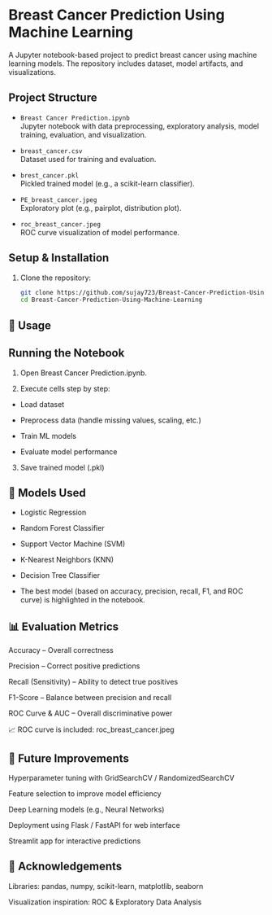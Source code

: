 # Breast Cancer Prediction Using Machine Learning

A Jupyter notebook-based project to predict breast cancer using machine learning models. The repository includes dataset, model artifacts, and visualizations.

## Project Structure

- `Breast Cancer Prediction.ipynb`  
  Jupyter notebook with data preprocessing, exploratory analysis, model training, evaluation, and visualization.

- `breast_cancer.csv`  
  Dataset used for training and evaluation.

- `brest_cancer.pkl`  
  Pickled trained model (e.g., a scikit-learn classifier).

- `PE_breast_cancer.jpeg`  
  Exploratory plot (e.g., pairplot, distribution plot).

- `roc_breast_cancer.jpeg`  
  ROC curve visualization of model performance.

## Setup & Installation

1. Clone the repository:
   ```bash
   git clone https://github.com/sujay723/Breast-Cancer-Prediction-Using-Machine-Learning.git
   cd Breast-Cancer-Prediction-Using-Machine-Learning

## 🚀 Usage
## Running the Notebook

1. Open Breast Cancer Prediction.ipynb.

2. Execute cells step by step:

- Load dataset

- Preprocess data (handle missing values, scaling, etc.)

- Train ML models

- Evaluate model performance

3. Save trained model (.pkl)



## 🧠 Models Used

- Logistic Regression

- Random Forest Classifier

- Support Vector Machine (SVM)

- K-Nearest Neighbors (KNN)

- Decision Tree Classifier

- The best model (based on accuracy, precision, recall, F1, and ROC curve) is highlighted in the notebook.


## 📊 Evaluation Metrics

Accuracy – Overall correctness

Precision – Correct positive predictions

Recall (Sensitivity) – Ability to detect true positives

F1-Score – Balance between precision and recall

ROC Curve & AUC – Overall discriminative power

📈 ROC curve is included: roc_breast_cancer.jpeg


## 🔮 Future Improvements

Hyperparameter tuning with GridSearchCV / RandomizedSearchCV

Feature selection to improve model efficiency

Deep Learning models (e.g., Neural Networks)

Deployment using Flask / FastAPI for web interface

Streamlit app for interactive predictions


## 📖 Acknowledgements
Libraries: pandas, numpy, scikit-learn, matplotlib, seaborn

Visualization inspiration: ROC & Exploratory Data Analysis

   

